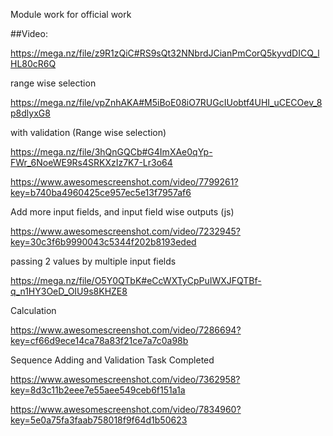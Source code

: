 Module work for official work

##Video: 

https://mega.nz/file/z9R1zQiC#RS9sQt32NNbrdJCianPmCorQ5kyvdDICQ_lHL80cR6Q

range wise selection

https://mega.nz/file/vpZnhAKA#M5iBoE08iO7RUGcIUobtf4UHI_uCECOev_8p8dlyxG8

with validation (Range wise selection)

https://mega.nz/file/3hQnGQCb#G4ImXAe0qYp-FWr_6NoeWE9Rs4SRKXzIz7K7-Lr3o64

https://www.awesomescreenshot.com/video/7799261?key=b740ba4960425ce957ec5e13f7957af6

Add more input fields, and input field wise outputs (js)

https://www.awesomescreenshot.com/video/7232945?key=30c3f6b9990043c5344f202b8193eded

passing 2 values by multiple input fields

https://mega.nz/file/O5Y0QTbK#eCcWXTyCpPuIWXJFQTBf-q_n1HY3OeD_OIU9s8KHZE8

Calculation

https://www.awesomescreenshot.com/video/7286694?key=cf66d9ece14ca78a83f21ce7a7c0a98b

Sequence Adding and Validation Task Completed

https://www.awesomescreenshot.com/video/7362958?key=8d3c11b2eee7e55aee549ceb6f151a1a

https://www.awesomescreenshot.com/video/7834960?key=5e0a75fa3faab758018f9f64d1b50623
